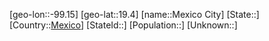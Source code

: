 ﻿---
location: [19.4,-99.15]
type: City
tags:
- geo/City


SpocWebEntityId: 32453
isDeleted: false
confidential: public

---
[geo-lon::-99.15]
[geo-lat::19.4]
[name::Mexico City]
[State::]
[Country::[Mexico](geo/Continent/South-America/Mexico.md)]
[StateId::]
[Population::]
[Unknown::]

